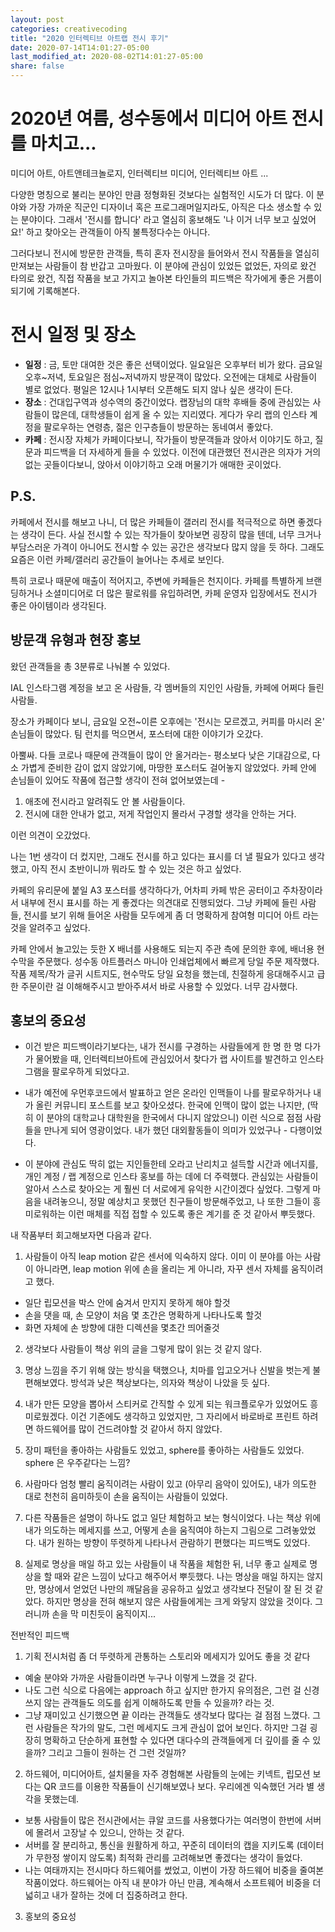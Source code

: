 ```yaml
---
layout: post
categories: creativecoding
title: "2020 인터렉티브 아트랩 전시 후기"
date: 2020-07-14T14:01:27-05:00
last_modified_at: 2020-08-02T14:01:27-05:00
share: false
---
```


# 2020년 여름, 성수동에서 미디어 아트 전시를 마치고...

미디어 아트, 아트앤테크놀로지, 인터렉티브 미디어, 인터렉티브 아트 ... 

다양한 명칭으로 불리는 분야인 만큼 정형화된 것보다는 실험적인 시도가 더 많다. 이 분야와 가장 가까운 직군인 디자이너 혹은 프로그래머일지라도, 아직은 다소 생소할 수 있는 분야이다. 그래서 '전시를 합니다' 라고 열심히 홍보해도 '나 이거 너무 보고 싶었어요!' 하고 찾아오는 관객들이 아직 불특정다수는 아니다. 

그러다보니 전시에 방문한 관객들, 특히 혼자 전시장을 들어와서 전시 작품들을 열심히 만져보는 사람들이 참 반갑고 고마웠다. 이 분야에 관심이 있었든 없었든, 자의로 왔건 타의로 왔건, 직접 작품을 보고 가지고 놀아본 타인들의 피드백은 작가에게 좋은 거름이 되기에 기록해본다. 

# 전시 일정 및 장소

- **일정** : 금, 토만 대여한 것은 좋은 선택이었다. 일요일은 오후부터 비가 왔다. 금요일 오후~저녁, 토요일은 점심~저녁까지 방문객이 많았다. 오전에는 대체로 사람들이 별로 없었다. 평일은 12시나 1시부터 오픈해도 되지 않나 싶은 생각이 든다.
- **장소** : 건대입구역과 성수역의 중간이었다. 랩장님의 대학 후배들 중에 관심있는 사람들이 많은데, 대학생들이 쉽게 올 수 있는 지리였다. 게다가 우리 랩의 인스타 계정을 팔로우하는 연령층, 젊은 인구층들이 방문하는 동네여서 좋았다.
- **카페** : 전시장 자체가 카페이다보니, 작가들이 방문객들과 앉아서 이야기도 하고, 질문과 피드백을 더 자세하게 들을 수 있었다. 이전에 대관했던 전시관은 의자가 거의 없는 곳들이다보니, 앉아서 이야기하고 오래 머물기가 애매한 곳이었다. 

## P.S.
카페에서 전시를 해보고 나니, 더 많은 카페들이 갤러리 전시를 적극적으로 하면 좋겠다는 생각이 든다. 사실 전시할 수 있는 작가들이 찾아보면 굉장히 많을 텐데, 너무 크거나 부담스러운 가격이 아니어도 전시할 수 있는 공간은 생각보다 많지 않을 듯 하다. 그래도 요즘은 이런 카페/갤러리 공간들이 늘어나는 추세로 보인다. 

특히 코로나 때문에 매출이 적어지고, 주변에 카페들은 천지이다. 카페를 특별하게 브랜딩하거나 소셜미디어로 더 많은 팔로워를 유입하려면, 카페 운영자 입장에서도 전시가 좋은 아이템이라 생각된다.

## 방문객 유형과 현장 홍보

왔던 관객들을 총 3분류로 나눠볼 수 있었다.

IAL 인스타그램 계정을 보고 온 사람들, 각 멤버들의 지인인 사람들, 카페에 어쩌다 들린 사람들.

장소가 카페이다 보니, 금요일 오전~이른 오후에는 '전시는 모르겠고, 커피를 마시러 온' 손님들이 많았다. 팀 런치를 먹으면서, 포스터에 대한 이야기가 오갔다. 

아뿔싸. 다들 코로나 때문에 관객들이 많이 안 올거라는- 평소보다 낮은 기대감으로, 다소 가볍게 준비한 감이 없지 않았기에, 마땅한 포스터도 걸어놓지 않았었다. 카페 안에 손님들이 있어도 작품에 접근할 생각이 전혀 없어보였는데 - 

1. 애초에 전시라고 알려줘도 안 볼 사람들이다.
2. 전시에 대한 안내가 없고, 저게 작업인지 몰라서 구경할 생각을 안하는 거다.

이런 의견이 오갔었다. 

나는 1번 생각이 더 컸지만, 그래도 전시를 하고 있다는 표시를 더 낼 필요가 있다고 생각했고, 아직 전시 초반이니까 뭐라도 할 수 있는 것은 하고 싶었다. 

카페의 유리문에 붙일 A3 포스터를 생각하다가, 어차피 카페 밖은 공터이고 주차장이라서 내부에 전시 표시를 하는 게 좋겠다는 의견대로 진행되었다. 그냥 카페에 들린 사람들, 전시를 보기 위해 들어온 사람들 모두에게 좀 더 명확하게 참여형 미디어 아트 라는 것을 알려주고 싶었다.

카페 안에서 놀고있는 듯한 X 배너를 사용해도 되는지 주관 측에 문의한 후에, 배너용 현수막을 주문했다. 성수동 아트플러스 마니아 인쇄업체에서 빠르게 당일 주문 제작했다. 작품 제목/작가 글귀 시트지도, 현수막도 당일 요청을 했는데, 친절하게 응대해주시고 급한 주문이란 걸 이해해주시고 받아주셔서 바로 사용할 수 있었다. 너무 감사했다.

## 홍보의 중요성

- 이건 받은 피드백이라기보다는, 내가 전시를 구경하는 사람들에게 한 명 한 명 다가가 물어봤을 때, 인터렉티브아트에 관심있어서 찾다가 랩 사이트를 발견하고 인스타그램을 팔로우하게 되었다고.

- 내가 예전에 우먼후코드에서 발표하고 얻은 온라인 인맥들이 나를 팔로우하거나 내가 올린 커뮤니티 포스트를 보고 찾아오셨다. 한국에 인맥이 많이 없는 나지만, (딱히 이 분야의 대학교나 대학원을 한국에서 다니지 않았으니) 이런 식으로 점점 사람들을 만나게 되어 영광이었다. 내가 했던 대외활동들이 의미가 있었구나 - 다행이었다.

- 이 분야에 관심도 딱히 없는 지인들한테 오라고 난리치고 설득할 시간과 에너지를, 개인 계정 / 랩 계정으로 인스타 홍보를 하는 데에 더 주력했다. 관심있는 사람들이 알아서 스스로 찾아오는 게 훨씬 더 서로에게 유익한 시간이겠다 싶었다. 그렇게 마음을 내려놓으니, 정말 예상치고 못했던 친구들이 방문해주었고, 나 또한 그들이 흥미로워하는 이런 매체를 직접 접할 수 있도록 좋은 계기를 준 것 같아서 뿌듯했다.

내 작품부터 회고해보자면 다음과 같다.
1. 사람들이 아직 leap motion 같은 센서에 익숙하지 않다. 이미 이 분야를 아는 사람이 아니라면, leap motion 위에 손을 올리는 게 아니라, 자꾸 센서 자체를 움직이려고 했다. 
- 일단 립모션을 박스 안에 숨겨서 만지지 못하게 해야 할것
- 손을 댓을 때, 손 모양이 처음 몇 초간은 명확하게 나타나도록 할것
- 화면 자체에 손 방향에 대한 디렉션을 몇초간 띄어줄것

2. 생각보다 사람들이 책상 위의 글을 그렇게 많이 읽는 것 같지 않다.

3. 명상 느낌을 주기 위해 앉는 방식을 택했으나, 치마를 입고오거나 신발을 벗는게 불편해보였다. 방석과 낮은 책상보다는, 의자와 책상이 나았을 듯 싶다.

4. 내가 만든 모양을 뽑아서 스티커로 간직할 수 있게 되는 워크플로우가 있었어도 흥미로웠겠다. 이건 기존에도 생각하고 있었지만, 그 자리에서 바로바로 프린트 하려면 하드웨어를 많이 건드려야할 것 같아서 하지 않았다. 

5. 장미 패턴을 좋아하는 사람들도 있었고, sphere를 좋아하는 사람들도 있었다. sphere 은 우주같다는 느낌?

6. 사람마다 엄청 빨리 움직이려는 사람이 있고 (아무리 음악이 있어도), 내가 의도한 대로 천천히 음미하듯이 손을 움직이는 사람들이 있었다.

7. 다른 작품들은 설명이 하나도 없고 일단 체험하고 보는 형식이었다. 나는 책상 위에 내가 의도하는 메세지를 쓰고, 어떻게 손을 움직여야 하는지 그림으로 그려놓았었다. 내가 원하는 방향이 뚜렷하게 나타나서 관람하기 편했다는 피드백도 있었다. 

8. 실제로 명상을 매일 하고 있는 사람들이 내 작품을 체험한 뒤, 너무 좋고 실제로 명상을 할 때와 같은 느낌이 났다고 해주어서 뿌듯했다. 나는 명상을 매일 하지는 않지만, 명상에서 얻었던 나만의 깨달음을 공유하고 싶었고 생각보다 전달이 잘 된 것 같았다. 하지만 명상을 전혀 해보지 않은 사람들에게는 크게 와닿지 않았을 것이다. 그러니까 손을 막 미친듯이 움직이지...

전반적인 피드백

1. 기획 전시처럼 좀 더 뚜렷하게 관통하는 스토리와 메세지가 있어도 좋을 것 같다
  - 예술 분야와 가까운 사람들이라면 누구나 이렇게 느꼈을 것 같다. 
  - 나도 그런 식으로 다음에는 approach 하고 싶지만 한가지 유의점은, 그런 걸 신경쓰지 않는 관객들도 의도를 쉽게 이해하도록 만들 수 있을까? 라는 것.
  - 그냥 재미있고 신기했으면 끝 이라는 관객들도 생각보다 많다는 걸 점점 느꼈다. 그런 사람들은 작가의 말도, 그런 메세지도 크게 관심이 없어 보인다. 하지만 그걸 굉장히 명확하고 단순하게 표현할 수 있다면 대다수의 관객들에게 더 깊이를 줄 수 있을까? 그리고 그들이 원하는 건 그런 것일까?

2. 하드웨어, 미디어아트, 설치물을 자주 경험해본 사람들의 눈에는 키넥트, 립모션 보다는 QR 코드를 이용한 작품들이 신기해보였나 보다. 우리에겐 익숙했던 거라 별 생각을 못했는데. 
- 보통 사람들이 많은 전시관에서는 큐알 코드를 사용했다가는 여러명이 한번에 서버에 몰려서 고장날 수 있으니, 안하는 것 같다. 
- 서버를 잘 분리하고, 통신을 원활하게 하고, 꾸준히 데이터의 캡을 지키도록 (데이터가 무한정 쌓이지 않도록) 최적화 관리를 고려해보면 좋겠다는 생각이 들었다. 
- 나는 여태까지는 전시마다 하드웨어를 썼었고, 이번이 가장 하드웨어 비중을 줄여본 작품이었다. 하드웨어는 아직 내 분야가 아닌 만큼, 계속해서 소프트웨어 비중을 더 넓히고 내가 잘하는 것에 더 집중하려고 한다.

3. 홍보의 중요성
